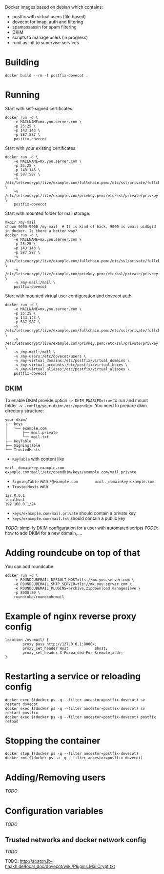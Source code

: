 Docker images based on debian which contains:
* postfix with virtual users (file based)
* dovecot for imap, auth and filtering
* spamassassin for spam filtering
* DKIM
* scripts to manage users (in progress)
* runit as init to supervise services

# Building
```
docker build --rm -t postfix-dovecot .
```

# Running
Start with self-signed certificates:
```
docker run -d \
    -e MAILNAME=mx.you.server.com \
    -p 25:25 \
    -p 143:143 \
    -p 587:587 \
    postfix-dovecot
```

Start with your existing certificates:
```
docker run -d \
    -e MAILNAME=mx.you.server.com \
    -p 25:25 \
    -p 143:143 \
    -p 587:587 \
    -v /etc/letsencrypt/live/example.com/fullchain.pem:/etc/ssl/private/fullchain.pem:ro \
    -v /etc/letsencrypt/live/example.com/privkey.pem:/etc/ssl/private/privkey.pem:ro \
    postfix-dovecot
```

Start with mounted folder for mail storage:
```
mkdir /my-mail
chown 9000:9000 /my-mail  # It is kind of hack. 9000 is vmail uid&gid in docker. Is there a better way?
docker run -d \
    -e MAILNAME=mx.you.server.com \
    -p 25:25 \
    -p 143:143 \
    -p 587:587 \
    -v /etc/letsencrypt/live/example.com/fullchain.pem:/etc/ssl/private/fullchain.pem:ro \
    -v /etc/letsencrypt/live/example.com/privkey.pem:/etc/ssl/private/privkey.pem:ro \
    -v /my-mail:/mail \
    postfix-dovecot
```

Start with mounted virtual user configuration and dovecot auth:
```
docker run -d \
    -e MAILNAME=mx.you.server.com \
    -p 25:25 \
    -p 143:143 \
    -p 587:587 \
    -v /etc/letsencrypt/live/example.com/fullchain.pem:/etc/ssl/private/fullchain.pem:ro \
    -v /etc/letsencrypt/live/example.com/privkey.pem:/etc/ssl/private/privkey.pem:ro \
    -v /my-mail:/mail \
    -v /my-users:/etc/dovecot/users \
    -v /my-virtual_domains:/etc/postfix/virtual_domains \
    -v /my-virtual_accounts:/etc/postfix/virtual_boxes \
    -v /my-virtual_aliases:/etc/postfix/virtual_aliases \
    postfix-dovecot
```

## DKIM

To enable DKIM provide option `-e DKIM_ENABLED=true` to run and mount folder `-v .config/your-dkim:/etc/opendkim`.
You need to prepare dkim directory structure:
```
your-dkim/
├── keys
│   └── example.com
│       ├── mail.private
│       └── mail.txt
├── KeyTable
├── SigningTable
└── TrustedHosts
```
* `KeyTable` with content like
```
mail._domainkey.example.com    example.com:mail:/etc/opendkim/keys/example.com/mail.private
```
* `SigningTable` with `*@example.com        mail._domainkey.example.com`.
* `TrustedHosts` with
```
127.0.0.1
localhost
192.168.0.1/24
```

* `keys/exaxmple.com/mail.private` should contain a private key
* `keys/exaxmple.com/mail.txt` should contain a public key

*TODO*: simplify DKIM configuration for a user with automated scripts
*TODO*: how to add DKIM for a new domain,....

# Adding roundcube on top of that
You can add roundcube:
```
docker run -d \
    -e ROUNDCUBEMAIL_DEFAULT_HOST=tls://mx.you.server.com \
    -e ROUNDCUBEMAIL_SMTP_SERVER=tls://mx.you.server.com \
    -e ROUNDCUBEMAIL_PLUGINS=archive,zipdownload,managesieve \
    -p 8000:80 \
    roundcube/roundcubemail
```

# Example of nginx reverse proxy config
```
location /my-mail/ {
        proxy_pass http://127.0.0.1:8000/;
        proxy_set_header Host            $host;
        proxy_set_header X-Forwarded-For $remote_addr;
}
```

# Restarting a service or reloading config
```
docker exec $(docker ps -q --filter ancestor=postfix-dovecot) sv restart dovecot
docker exec $(docker ps -q --filter ancestor=postfix-dovecot) sv restart postfix
docker exec $(docker ps -q --filter ancestor=postfix-dovecot) postfix reload
```

# Stopping the container
```
docker stop $(docker ps -q --filter ancestor=postfix-dovecot)
docker rmi $(docker ps -a -q --filter ancestor=postfix-dovecot)
```

# Adding/Removing users
*TODO*

# Configuration variables
*TODO*

## Trusted networks and docker network config
*TODO*


TODO:
http://abaton.ib-haakh.de/local_doc/dovecot/wiki/Plugins.MailCrypt.txt
